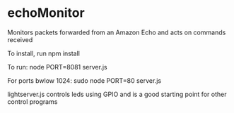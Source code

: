 # echoMonitor
Monitors packets forwarded from an Amazon Echo and acts on commands received

To install, run npm install

To run:
node PORT=8081 server.js

For ports bwlow 1024:
sudo node PORT=80 server.js

lightserver.js controls leds using GPIO and is a good starting point for other control programs